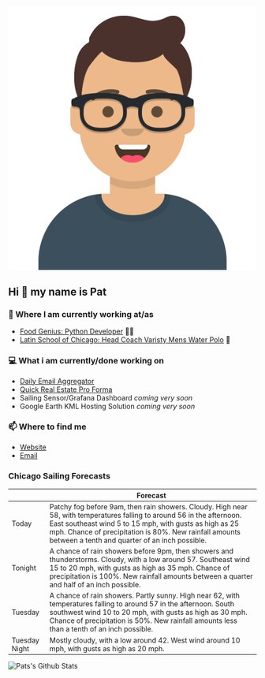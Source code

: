 [![Social banner for p-j-falconer](https://raw.githubusercontent.com/P-J-FALCONER/P-J-FALCONER/master/assets/avataaars.svg)](https://patfalconer.com/)
## Hi :wave: my name is Pat

### 💼 Where I am currently working at/as
- [Food Genius: Python Developer](https://getfoodgenius.com/) 🍔🐍
- [Latin School of Chicago: Head Coach Varisty Mens Water Polo](https://www.latinschool.org/) 🤽


### 💻 What i am currently/done working on
 - [Daily Email Aggregator](https://github.com/P-J-FALCONER/dott_daily_mail)
 - [Quick Real Estate Pro Forma](https://github.com/P-J-FALCONER/henry)
 - Sailing Sensor/Grafana Dashboard *coming very soon*
 - Google Earth KML Hosting Solution *coming very soon*

### 📫 Where to find me
 - [Website](https://patfalconer.com/)
 - [Email](mailto:patrick.j.falconer@gmail.com)


### Chicago Sailing Forecasts
|   | Forecast  |
|---|---|
| Today | Patchy fog before 9am, then rain showers. Cloudy. High near 58, with temperatures falling to around 56 in the afternoon. East southeast wind 5 to 15 mph, with gusts as high as 25 mph. Chance of precipitation is 80%. New rainfall amounts between a tenth and quarter of an inch possible. |
| Tonight | A chance of rain showers before 9pm, then showers and thunderstorms. Cloudy, with a low around 57. Southeast wind 15 to 20 mph, with gusts as high as 35 mph. Chance of precipitation is 100%. New rainfall amounts between a quarter and half of an inch possible. |
| Tuesday | A chance of rain showers. Partly sunny. High near 62, with temperatures falling to around 57 in the afternoon. South southwest wind 10 to 20 mph, with gusts as high as 30 mph. Chance of precipitation is 50%. New rainfall amounts less than a tenth of an inch possible. |
| Tuesday Night | Mostly cloudy, with a low around 42. West wind around 10 mph, with gusts as high as 20 mph. |

![Pats's Github Stats](https://github-readme-stats.vercel.app/api?username=p-j-falconer&show_icons=true&theme=radical)
